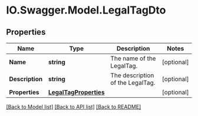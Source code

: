 # IO.Swagger.Model.LegalTagDto
## Properties

Name | Type | Description | Notes
------------ | ------------- | ------------- | -------------
**Name** | **string** | The name of the LegalTag. | [optional] 
**Description** | **string** | The description of the LegalTag. | [optional] 
**Properties** | [**LegalTagProperties**](LegalTagProperties.md) |  | [optional] 

[[Back to Model list]](../README.md#documentation-for-models) [[Back to API list]](../README.md#documentation-for-api-endpoints) [[Back to README]](../README.md)


